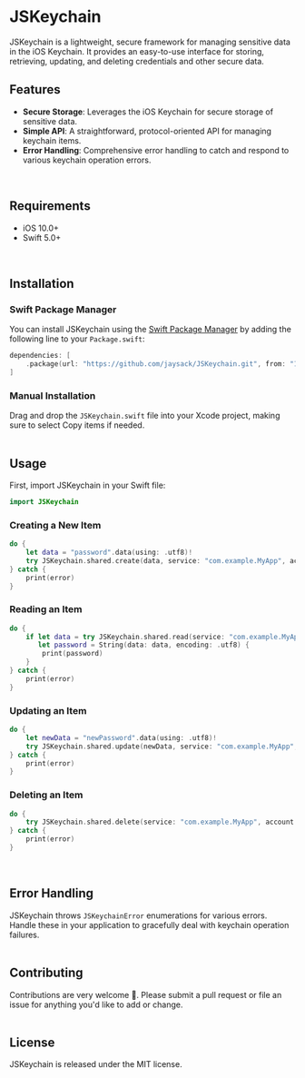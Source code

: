 # JSKeychain
JSKeychain is a lightweight, secure framework for managing sensitive data in the iOS Keychain. It provides an easy-to-use interface for storing, retrieving, updating, and deleting credentials and other secure data.
<br>

## Features
- **Secure Storage**: Leverages the iOS Keychain for secure storage of sensitive data.
- **Simple API**: A straightforward, protocol-oriented API for managing keychain items.
- **Error Handling**: Comprehensive error handling to catch and respond to various keychain operation errors.
<br>

## Requirements
- iOS 10.0+
- Swift 5.0+
<br>

## Installation
### Swift Package Manager
You can install JSKeychain using the [Swift Package Manager](https://swift.org/package-manager/) by adding the following line to your `Package.swift`:

```swift
dependencies: [
    .package(url: "https://github.com/jaysack/JSKeychain.git", from: "1.0.0")
]
```


### Manual Installation

Drag and drop the `JSKeychain.swift` file into your Xcode project, making sure to select Copy items if needed.
<br>
<br>

## Usage
First, import JSKeychain in your Swift file:

```swift
import JSKeychain
```

### Creating a New Item
```swift
do {
    let data = "password".data(using: .utf8)!
    try JSKeychain.shared.create(data, service: "com.example.MyApp", account: "user@example.com")
} catch {
    print(error)
}
```

### Reading an Item
```swift
do {
    if let data = try JSKeychain.shared.read(service: "com.example.MyApp", account: "user@example.com"),
       let password = String(data: data, encoding: .utf8) {
        print(password)
    }
} catch {
    print(error)
}
```

### Updating an Item
```swift
do {
    let newData = "newPassword".data(using: .utf8)!
    try JSKeychain.shared.update(newData, service: "com.example.MyApp", account: "user@example.com")
} catch {
    print(error)
}
```

### Deleting an Item
```swift
do {
    try JSKeychain.shared.delete(service: "com.example.MyApp", account: "user@example.com")
} catch {
    print(error)
}
```
<br>

## Error Handling
JSKeychain throws `JSKeychainError` enumerations for various errors. Handle these in your application to gracefully deal with keychain operation failures.
<br>
<br>

## Contributing
Contributions are very welcome 🙌. Please submit a pull request or file an issue for anything you'd like to add or change.
<br>
<br>

## License
JSKeychain is released under the MIT license.
<br>